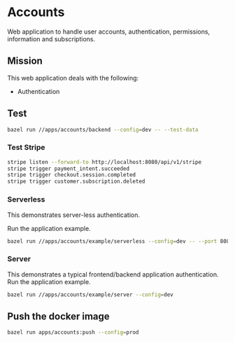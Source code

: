 # Accounts

Web application to handle user accounts, authentication, permissions, information and subscriptions.

## Mission

This web application deals with the following:

- Authentication

## Test

```bash
bazel run //apps/accounts/backend --config=dev -- --test-data
```

### Test Stripe

```bash
stripe listen --forward-to http://localhost:8080/api/v1/stripe
stripe trigger payment_intent.succeeded
stripe trigger checkout.session.completed
stripe trigger customer.subscription.deleted
```

### Serverless

This demonstrates server-less authentication.

Run the application example.

```bash
bazel run //apps/accounts/example/serverless --config=dev -- --port 8081
```

### Server

This demonstrates a typical frontend/backend application authentication.
Run the application example.

```bash
bazel run //apps/accounts/example/server --config=dev
```

## Push the docker image

```bash
bazel run apps/accounts:push --config=prod
```
